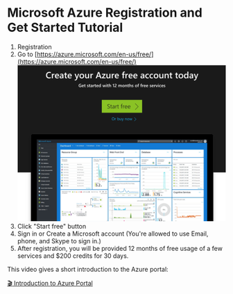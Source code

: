 # Microsoft Azure Registration and Get Started Tutorial

1. 	Registration
2. 	Go to [https://azure.microsoft.com/en-us/free/](https://azure.microsoft.com/en-us/free/)
![](images/reg.png)
3. Click "Start free" button
4. Sign in or Create a Microsoft account (You're allowed to use Email, phone, and Skype to sign in.)
5. After registration, you will be provided 12 months of free usage of a few services and $200 credits for 30 days. 

This video gives a short introduction to the Azure portal:

[:clapper: Introduction to Azure Portal](https://channel9.msdn.com/Blogs/Azure/Get-Started-with-Azure-Portal/player)
